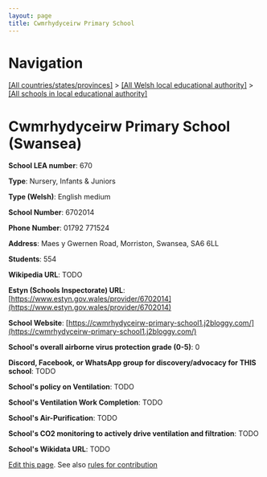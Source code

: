 ```yaml
---
layout: page
title: Cwmrhydyceirw Primary School
---
```

# Navigation

[[All countries/states/provinces]](../../..) > [[All Welsh local educational authority]](../..) > [[All schools in local educational authority]](..)

# Cwmrhydyceirw Primary School (Swansea)

**School LEA number**: 670

**Type**: Nursery, Infants & Juniors

**Type (Welsh)**: English medium

**School Number**: 6702014

**Phone Number**: 01792 771524

**Address**: Maes y Gwernen Road, Morriston, Swansea, SA6 6LL

**Students**: 554

**Wikipedia URL**: TODO

**Estyn (Schools Inspectorate) URL**: [https://www.estyn.gov.wales/provider/6702014](https://www.estyn.gov.wales/provider/6702014)

**School Website**: [https://cwmrhydyceirw-primary-school1.j2bloggy.com/](https://cwmrhydyceirw-primary-school1.j2bloggy.com/)

**School's overall airborne virus protection grade (0-5)**: 0

**Discord, Facebook, or WhatsApp group for discovery/advocacy for THIS school**: TODO

**School's policy on Ventilation**: TODO

**School's Ventilation Work Completion**: TODO

**School's Air-Purification**: TODO

**School's CO2 monitoring to actively drive ventilation and filtration**: TODO

**School's Wikidata URL**: TODO




[Edit this page](https://github.com/ventilate-schools/Wales/edit/prif/./Swansea/Cwmrhydyceirw_Primary_School.md). See also [rules for contribution](../../../contribution-rules/)